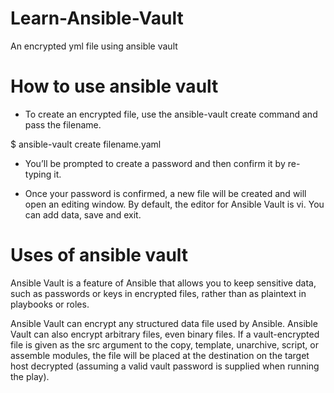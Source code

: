 # Learn-Ansible-Vault
An encrypted yml file using ansible vault
# How to use ansible vault
- To create an encrypted file, use the ansible-vault create command and pass the filename.

$ ansible-vault create filename.yaml

- You’ll be prompted to create a password and then confirm it by re-typing it. 

- Once your password is confirmed, a new file will be created and will open an editing window. By default, the editor for Ansible Vault is vi. You can add data, save and exit. 

# Uses of ansible vault

Ansible Vault is a feature of Ansible that allows you to keep sensitive data, such as passwords or keys in encrypted files, rather than as plaintext in playbooks or roles. 
  
Ansible Vault can encrypt any structured data file used by Ansible. Ansible Vault can also encrypt arbitrary files, even binary files. If a vault-encrypted file is given as the src argument to the copy, template, unarchive, script, or assemble modules, the file will be placed at the destination on the target host decrypted (assuming a valid vault password is supplied when running the play).  
